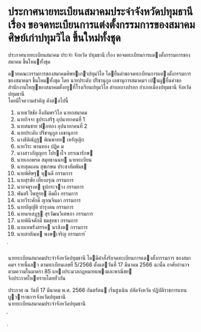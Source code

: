 
# ประกาศนายทะเบียนสมาคมประจำจังหวัดปทุมธานี เรื่อง ขอจดทะเบียนการแต่งตั้งกรรมการของสมาคมศิษย์เก่าปทุมวิไล ขึ้นใหม่ทั้งชุด
      
      

      
      

ประกาศนายทะเบียนสมาคม 
ประจํา จังหวัด ปทุมธานี 
เรื่อง   ขอจดทะเบียนการแตงตั้งกรรมการของสมาคม ขึ้นใหมทั้งชุด 
 
 
ดวยคณะกรรมการของสมาคมศิษยเกาปทุมวิไล  ไดยื่นคําขอจดทะเบียนการแตงตั้งกรรมการ
ของสมาคมฯ  ขึ้นใหมทั้งชุด  โดย  นายประดับ  ปรีชานุกูล  เลขานุการสมาคมฯ  เปนผูยื่นคําขอ  
สํานักงานใหญของสมาคมตั้งอยูที่โรงเรียนปทุมวิไล  ตําบลบางปรอก  อําเภอเมืองปทุมธานี  จังหวัดปทุมธานี   
โดยมีใจความสําคัญ  ดังตอไปนี้ 
1. นายธวัชชัย  อึ้งอัมพรวิไล นายกสมาคม 
2. นายกิจจา  ชูประเสริฐ อุปนายกคนที่      1 
3. นายสมชาย  ฟกทอง อุปนายกคนที่      2 
4. นายประดับ  ปรีชานุกูล เลขานุการ 
5. นางธิติณัฎฐ  พิณพาทย เหรัญญิก 
6. นายวีระ  พานทอง ปฏิค ม 
7. นางสาวกัญญกร  โปรงใจ บรรณารักษ 
8. นายเอกพรต  สมุทธานนท นายทะเบียน 
9. นายสุดแดน  สุขเกษม ประชาสัมพันธ 
10. นายพิศิษฐ  หุนดี กรรมการ 
11. นายสุรชัย  เที่ยงอรุณ กรรมการ 
12. นายจตุรงค  ธูปกระจาง กรรมการ 
13. พันตรี  ไพฑูรย  ดีดผึ้ง กรรมการ 
14. นายวีระศักดิ์  ญาณจินดา กรรมการ 
15. นายบัญญัติ  บํารุงตน กรรมการ 
16. นายนรเสฏฐ  สุรวัฒนวิเศษภา กรรมการ 
17. นายพินิจศักดิ์  ชมสุทธา กรรมการ 
18. นายเทพรังสรรค  นรสิงห กรรมการ 
19. นายสายัณห  พงษเจริญ กรรมการ 
้
 
่
 

นายทะเบียนสมาคมประจําจังหวัดปทุมธานี  ไดมีคําสั่งรับจดทะเบียนการแตงตั้งกรรมการ 
ของสมาคมฯ  รายนี้แลว  ตามทะเบียนเลขที่  5/2566  ตั้งแตวันที่  17  มีนาคม  2566 
ฉะนั้น  อาศัยอํานาจตามความในมาตรา  85   แหงประมวลกฎหมายแพงและพาณิชย   
จึงประกาศใหทราบโดยทั่วกัน 
 
ประกาศ  ณ  วันที่  17  มีนาคม  พ.ศ.    2566 
กันตรัตน  เริ่มสูงเนิน 
ปลัดจังหวัด ปฏิบัติราชการแทน 
ผูวาราชการจังหวัดปทุมธานี      
นายทะเบียนสมาคมประจําจังหวัดปทุมธานี 
 
้
 
่
 